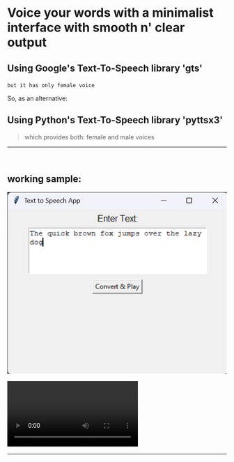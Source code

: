

# Voice your words with a minimalist interface with smooth n' clear output

## Using Google's Text-To-Speech library 'gts'

`but it has only female voice`

So, as an alternative:

## Using Python's Text-To-Speech library 'pyttsx3'

> which provides both: female and male voices


---

<br>

## working sample:

![app menu](resources/menu_and_sample_text.png)


<video controls src="resources/outpsample_voice.mp4" title="Sample Voice"></video>

---